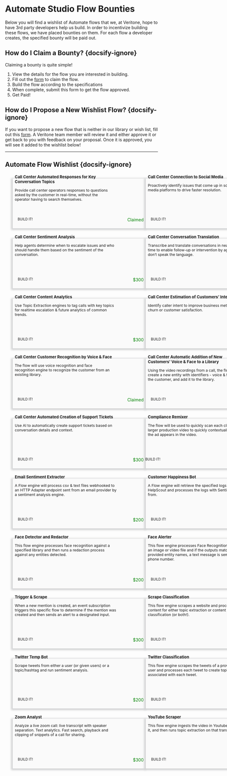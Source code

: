 <!--TODO: Replace all references to "VDA", "Developer Application", and "Developer App" with "Veritone Developer"-->

# Automate Studio Flow Bounties
Below you will find a wishlist of Automate flows that we, at Veritone, hope to have 3rd party developers help us build. In order to incentivize building these flows, we have placed bounties on them. For each flow a developer creates, the specified bounty will be paid out. 
<style>
    div.featureBox {
        -webkit-box-shadow: -2px 2px 6px 3px rgba(207,208,209,1);
        -moz-box-shadow: -2px 2px 6px 3px rgba(207,208,209,1);
        box-shadow: -2px 2px 6px 3px rgba(207,208,209,1);
        width: 425px;
        height: 150px;
        padding: 7px;
        font-size: 80%;
        display: flex;
        background: #FAFAFA;
        position: relative;
    }

    div.featureColumn {
        position:relative;
        left:25px;
        width: 500px;
    }
    
    div.featureText {
        position: relative; 
        top: -40px;
    }

    div.featureImage {
        width: 50px;
        height: 50px;
    }

    div.do-more-aiware-featureColumn {
        position:relative;
        left:25px;
        width: 400px;
    }
    
    div.do-more-aiwareFeatureText {
        width: 75%;
        position: relative; 
        top: -40px;
    }

    div.newsSectionColumn{
        width: 975px;
        position:relative;
        left:10px;
        display: flex
    }
    
    div.newsDateColumn {
        width: 175px
    }

    div.newsColumn {
        width: 800px
    }

    div.buttonColumn {
        width: 760px;
        display: flex;
        margin: 0;
        position: absolute;
        left: 365px;
    }

    #view-more-templates-btn {
        display: block;
        color: #2F80ED;
        border: 1px solid #2F80ED;
        width: 250px;
        height: 30px;
        position: relative;
        left: 15px;
        text-align: center;
        padding: 5px;
        position: relative;
        text-decoration: none;
    }

    #learn-automate-studio-btn {
        display: block;
        background-color: #2F80ED;
        color: #FFF;
        width: 300px;
        height: 30px;
        text-decoration: none;
        text-align: center;
        padding: 5px;
        position: relative;
    }

    .date-text {
        background-color: #d9d9d7;
        width: 110px;
        border-radius: 10px;
        font-size: 95%;
        padding: 4px 6px;  
        text-align: center
    }

    a.link {
        position: relative;
        bottom: -120px;
        left: -330px;
        white-space: nowrap;
        text-decoration: none;
    }

    a.link-claimed {
        position: relative;
        bottom: -120px;
        left: -312px;
        white-space: nowrap;
        text-decoration: none;
    }

    .bounty-number{
        position: relative;
        bottom: -120px;
        color: green;
        font-size: 125%
    }

    #propose-flow-bounty-btn {
        display: block;
        color: #2F80ED;
        border: 1px solid #2F80ED;
        width: 210px;
        height: 30px;
        text-align: center;
        padding: 3px;
        position: relative;
        text-decoration: none;
        left: 385px;
    }

    .description-text {
        font-size: 110%
    }

</style>

## How do I Claim a Bounty? {docsify-ignore}
Claiming a bounty is quite simple!
1. View the details for the flow you are interested in building.
2. Fill out the [form](https://forms.gle/tkVjfrtyBDrXyoji7) to claim the flow.
3. Build the flow according to the specifications
4. When complete, submit this form to get the flow approved.
5. Get Paid!

## How do I Propose a New Wishlist Flow? {docsify-ignore}
If you want to propose a new flow that is neither in our library or wish list, fill out this [form](https://forms.gle/C6G5oQJiDaqdyWGR7). A Veritone team member will review it and either approve it or get back to you with feedback on your proposal. Once it is approved, you will see it added to the wishlist below!



<hr>

## Automate Flow Wishlist {docsify-ignore}
<br>
<div style="display: flex">
    <div class="featureColumn">
        <div class="featureBox"> 
            <div class= "featureText">
                <h3>Call Center Automated Responses for Key Conversation Topics</h3>
                <div class="description-text">Provide call center operators responses to questions asked by the customer in real-time, without the operator having to search themselves.</div>
            </div>
            <a class="link-claimed" href="/#/automate-studio/flow-bounties/flow-bounty-details/automated-responses-for-key-conversation-topics"> BUILD IT!</a>
            <div class="bounty-number">Claimed</div>
        </div>
        </br>
        </br>
        <div class="featureBox"> 
            <div class= "featureText">
                <h3>Call Center Sentiment Analysis</h3>
                <div class="description-text">Help agents determine when to escalate issues and who should handle them based on the sentiment of the conversation.</div>
            </div>
            <a class="link" href="/#/automate-studio/flow-bounties/flow-bounty-details/sentiment-analysis"> BUILD IT!</a>
            <div class="bounty-number">$300</div>
        </div>
        </br>
        </br>
        <div class="featureBox"> 
            <div class="featureText">
                <h3>Call Center Content Analytics</h3>
                <div class="description-text">Use Topic Extraction engines to tag calls with key topics for realtime escalation & future analytics of common trends.</div>
            </div>
            <a class="link" href="/#/automate-studio/flow-bounties/flow-bounty-details/content-analytics"> BUILD IT!</a>
            <div class="bounty-number">$300</div>
        </div>
        </br>
        </br>
        <div class="featureBox"> 
            <div class="featureText">
                <h3>Call Center Customer Recognition by Voice & Face</h3>
                <div class="description-text">The flow will use voice recognition and face recognition engine to recognize the customer from an existing library.</div>
            </div>
            <a class="link-claimed" href="/#/automate-studio/flow-bounties/flow-bounty-details/customer-recognition-by-voice-&-face"> BUILD IT!</a>
            <div class="bounty-number">Claimed</div>
        </div>
        </br>
        </br>
        <div class="featureBox"> 
            <div class="featureText">
                <h3>Call Center Automated Creation of Support Tickets</h3>
                <div class="description-text">Use AI to automatically create support tickets based on conversation details and context.</div>
            </div>
            <a class="link" href="/#/automate-studio/flow-bounties/flow-bounty-details/automated-creation-of-support-tickets"> BUILD IT!</a>
            <div class="bounty-number">$300</div>
        </div>
        </br>
        </br>
        <div class="featureBox"> 
            <div class="featureText">
                <h3>Email Sentiment Extracter</h3>
                <div class="description-text">A Flow engine will process csv & text files webhooked to an HTTP Adapter endpoint sent from an email provider by a sentiment analysis engine.</div>
            </div>
            <a class="link" href="/#/automate-studio/flow-bounties/flow-bounty-details/email-sentiment-extracter"> BUILD IT!</a>
            <div class="bounty-number">$200</div>
        </div>
        </br>
        </br>
        <div class="featureBox"> 
            <div class="featureText">
                <h3>Face Detector and Redactor</h3>
                <div class="description-text">This flow engine processes face recognition against a specified library and then runs a redaction process against any entities detected.</div>
            </div>
            <a class="link" href="/#/automate-studio/flow-bounties/flow-bounty-details/face-detector-redactor"> BUILD IT!</a>
            <div class="bounty-number">$200</div>
        </div>
        </br>
        </br>
        <div class="featureBox"> 
            <div class="featureText">
                <h3>Trigger & Scrape</h3>
                <div class="description-text">When a new mention is created, an event subscription triggers this specific flow to determine if the mention was created and then sends an alert to a designated input.</div>
            </div>
            <a class="link" href="/#/automate-studio/flow-bounties/flow-bounty-details/trigger-and-scrape"> BUILD IT!</a>
            <div class="bounty-number">$300</div>
        </div>
        </br>
        </br>
        <div class="featureBox"> 
            <div class="featureText">
                <h3>Twitter Temp Bot</h3>
                <div class="description-text">Scrape tweets from either a user (or given users) or a topic/hashtag and run sentiment analysis.</div>
            </div>
            <a class="link" href="/#/automate-studio/flow-bounties/flow-bounty-details/twitter-temp-bot"> BUILD IT!</a>
            <div class="bounty-number">$200</div>
        </div>
        </br>
        </br>
        <div class="featureBox"> 
            <div class= "featureText">
                <h3>Zoom Analyst</h3>
                <div class="description-text">Analyze a live zoom call: live transcript with speaker separation. Text analytics. Fast search, playback and clipping of snippets of a call for sharing.</div>
            </div>
            <a class="link" href="/#/automate-studio/flow-bounties/flow-bounty-details/zoom-analyst"> BUILD IT!</a>
            <div class="bounty-number">$300</div>
        </div>
    </div>
    <div class="featureColumn">
        <div class="featureBox"> 
            <div class= "featureText">
                <h3>Call Center Connection to Social Media</h3>
                <div class="description-text">Proactively identify issues that come up in social media platforms to drive faster resolution.</div>
            </div>
            <a class="link-claimed" href="/#/automate-studio/flow-bounties/flow-bounty-details/connection-to-social-media"> BUILD IT!</a>
            <div class="bounty-number">Claimed</div>
        </div>
        </br>
        </br>
        <div class="featureBox"> 
            <div class= "featureText">
                <h3>Call Center Conversation Translation</h3>
                <div class="description-text">Transcribe and translate conversations in near real-time to enable follow-up or intervention by agents who don’t speak the language.</div>
            </div>
            <a class="link-claimed" href="/#/automate-studio/flow-bounties/flow-bounty-details/conversation-translation"> BUILD IT!</a>
            <div class="bounty-number">Claimed</div>
        </div>
        </br>
        </br>
        <div class="featureBox"> 
            <div class="featureText">
                <h3>Call Center Estimation of Customers’ Intent</h3>
                <div class="description-text">Identify caller intent to improve business metrics such as churn or customer satisfaction.</div>
            </div>
            <a class="link" href="/#/automate-studio/flow-bounties/flow-bounty-details/estimation-of-customers’-intent"> BUILD IT!</a>
            <div class="bounty-number">$300</div>
        </div>
        </br>
        </br>           
        <div class="featureBox"> 
            <div class="featureText">
                <h3>Call Center Automatic Addition of New Customers’ Voice & Face to a Library</h3>
                <div class="description-text">Using the video recordings from a call, the flow will create a new entity with identifiers - voice & face - of the customer, and add it to the library.</div>
            </div>
            <a class="link-claimed" href="/#/automate-studio/flow-bounties/flow-bounty-details/automatic-addition-of-new-customers’-voice-&-face-to-a-library"> BUILD IT!</a>
            <div class="bounty-number">Claimed</div>
        </div>
        </br>
        </br>
        <div class="featureBox"> 
            <div class="featureText">
                <h3>Compliance Remixer</h3>
                <div class="description-text">The flow will be used to quickly scan each clip within a larger production video to quickly contextualize where the ad appears in the video.</div>
            </div>
            <a class="link" href="/#/automate-studio/flow-bounties/flow-bounty-details/compliance-remixer"> BUILD IT!</a>
            <div class="bounty-number">Claimed</div>
        </div>
        </br>
        </br>
        <div class="featureBox"> 
            <div class="featureText">
                <h3>Customer Happiness Bot</h3>
                <div class="description-text">A Flow engine will retrieve the specified logs from HelpScout and processes the logs with Sentiment analysis from.</div>
            </div>
            <a class="link" href="/#/automate-studio/flow-bounties/flow-bounty-details/customer-happiness-bot"> BUILD IT!</a>
            <div class="bounty-number">$300</div>
        </div>
        </br>
        </br>
        <div class="featureBox">  
            <div class= "featureText">
                <h3>Face Alerter</h3>
                <div class="description-text">This flow engine processes Face Recognition against an image or video file and if the outputs match the provided  entity names, a text message is sent to the phone number.</div>
            </div>
            <a class="link-claimed" href="/#/automate-studio/flow-bounties/flow-bounty-details/face-alerter"> BUILD IT!</a>
            <div class="bounty-number">Claimed</div>
        </div>
        </br>
        </br>
        <div class="featureBox"> 
            <div class="featureText">
                <h3>Scrape Classification</h3>
                <div class="description-text">This flow engine scrapes a website and processes the content for either topic extraction or content classification (or both!).                        </div>
            </div>
            <a class="link-claimed" href="/#/automate-studio/flow-bounties/flow-bounty-details/scrape-classification"> BUILD IT!</a>
            <div class="bounty-number">Claimed</div>
        </div>
        </br>
        </br>
        <div class="featureBox"> 
            <div class="featureText">
                <h3>Twitter Classification</h3>
                <div class="description-text">This flow engine scrapes the tweets of a provided Twitter user and processes each tweet to create topics associated with each tweet.</div>
            </div>
            <a class="link" href="/#/automate-studio/flow-bounties/flow-bounty-details/twitter-classification"> BUILD IT!</a>
            <div class="bounty-number">$200</div>
        </div>
        </br>
        </br>
        <div class="featureBox"> 
            <div class="featureText">
                <h3>YouTube Scraper</h3>
                <div class="description-text">This flow engine ingests the video in Youtube, transcribes it, and then runs topic extraction on that transcript. </div>
            </div>
            <a class="link" href="/#/automate-studio/flow-bounties/flow-bounty-details/youtube-scraper"> BUILD IT!</a>
            <div class="bounty-number">$250</div>
        </div>
    </div>
</div>



